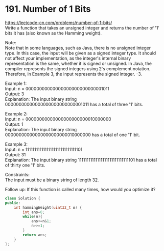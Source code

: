 # 191. Number of 1 Bits
https://leetcode-cn.com/problems/number-of-1-bits/  
Write a function that takes an unsigned integer and returns the number of '1' bits it has (also known as the Hamming weight).  

Note:  
Note that in some languages, such as Java, there is no unsigned integer type. In this case, the input will be given as a signed integer type. It should not affect your implementation, as the integer's internal binary representation is the same, whether it is signed or unsigned.
In Java, the compiler represents the signed integers using 2's complement notation. Therefore, in Example 3, the input represents the signed integer. -3.

Example 1:  
Input: n = 00000000000000000000000000001011  
Output: 3  
Explanation: The input binary string 00000000000000000000000000001011 has a total of three '1' bits.  

Example 2:  
Input: n = 00000000000000000000000010000000  
Output: 1  
Explanation: The input binary string 00000000000000000000000010000000 has a total of one '1' bit.  

Example 3:  
Input: n = 11111111111111111111111111111101  
Output: 31  
Explanation: The input binary string 11111111111111111111111111111101 has a total of thirty one '1' bits.  

Constraints:  
The input must be a binary string of length 32.  

Follow up: If this function is called many times, how would you optimize it?  

``` cpp
class Solution {
public:
    int hammingWeight(uint32_t n) {
        int ans=0;
        while(n){
            ans+=n&1;
            n>>=1;
        }
        return ans;
    }
};
```
